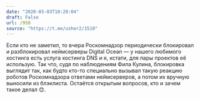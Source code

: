 ```yaml
---
date: "2020-03-03T10:20:04"
draft: False
url: /950
source: "https://t.me/usher2/1519"
---
```


Если кто не заметил, то вчера Роскомнадзор периодически блокировал и разблокировал неймсерверы Digital Ocean — у нашего любимого хостинга есть услуга хостинга DNS и я, кстати, для пары проектов её использую. Так что, судя по наблюдениям Фила Кулина, блокировка выглядит так, как будто кто-то специально вызывал такую реакцию роботов Роскомнадзора ответами неймсерверов, а потом их вручную выносили из блэклиста. Остаётся открытым вопросов, кто и зачем такое делал 😊.
